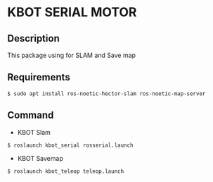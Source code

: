 # KBOT SERIAL MOTOR
## Description
This package using for SLAM and Save map
## Requirements
```
$ sudo apt install ros-noetic-hector-slam ros-noetic-map-server
```
## Command
- KBOT Slam
```
$ roslaunch kbot_serial rosserial.launch
```
- KBOT Savemap
```
$ roslaunch kbot_teleop teleop.launch
```